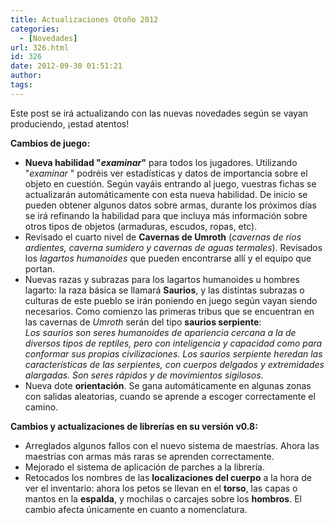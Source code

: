 ```yaml
---
title: Actualizaciones Otoño 2012
categories:
  - [Novedades]
url: 326.html
id: 326
date: 2012-09-30 01:51:21
author:
tags:
---
```


Este post se irá actualizando con las nuevas novedades según se vayan produciendo, ¡estad atentos!

**Cambios de juego:**  

*   **Nueva habilidad "_examinar_"** para todos los jugadores. Utilizando "_examinar <objeto>_" podréis ver estadísticas y datos de importancia sobre el objeto en cuestión. Según vayáis entrando al juego, vuestras fichas se actualizarán automáticamente con esta nueva habilidad. De inicio se pueden obtener algunos datos sobre armas, durante los próximos días se irá refinando la habilidad para que incluya más información sobre otros tipos de objetos (armaduras, escudos, ropas, etc).
*   Revisado el cuarto nivel de **Cavernas de Umroth** (_cavernas de ríos ardientes, caverna sumidero y cavernas de aguas termales_). Revisados los _lagartos humanoides_ que pueden encontrarse allí y el equipo que portan.
*   Nuevas razas y subrazas para los lagartos humanoides u hombres lagarto: la raza básica se llamará **Saurios**, y las distintas subrazas o culturas de este pueblo se irán poniendo en juego según vayan siendo necesarios. Como comienzo las primeras tribus que se encuentran en las cavernas de _Umroth_ serán del tipo **saurios serpiente**:  
    _Los saurios son seres humanoides de apariencia cercana a la de diversos tipos de reptiles, pero con inteligencia y capacidad como para conformar sus propias civilizaciones. Los saurios serpiente heredan las características de las serpientes, con cuerpos delgados y extremidades alargadas. Son seres rápidos y de movimientos sigilosos._
*   Nueva dote **orientación**. Se gana automáticamente en algunas zonas con salidas aleatorias, cuando se aprende a escoger correctamente el camino.

****Cambios y actualizaciones de librerías en su versión v0.8:****

*   Arreglados algunos fallos con el nuevo sistema de maestrías. Ahora las maestrías con armas más raras se aprenden correctamente.
*   Mejorado el sistema de aplicación de parches a la librería.
*   Retocados los nombres de las **localizaciones del cuerpo** a la hora de ver el inventario: ahora los petos se llevan en el **torso**, las capas o mantos en la **espalda**, y mochilas o carcajes sobre los **hombros**. El cambio afecta únicamente en cuanto a nomenclatura.